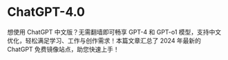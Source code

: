 # ChatGPT-4.0
想使用 ChatGPT 中文版？无需翻墙即可畅享 GPT-4 和 GPT-o1 模型，支持中文优化，轻松满足学习、工作与创作需求！本篇文章汇总了 2024 年最新的 ChatGPT 免费镜像站点，助您快速上手！  
